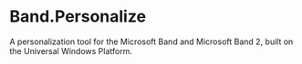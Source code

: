 # Band.Personalize

A personalization tool for the Microsoft Band and Microsoft Band 2, built on the Universal Windows Platform.